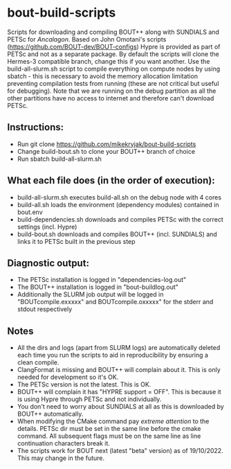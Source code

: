# bout-build-scripts

Scripts for downloading and compiling BOUT++ along with SUNDIALS and PETSc for *Ancalagon*.
Based on John Omotani's scripts (https://github.com/BOUT-dev/BOUT-configs)
Hypre is provided as part of PETSc and not as a separate package.
By default the scripts will clone the Hermes-3 compatible branch, change this if you want another.
Use the build-all-slurm.sh script to compile everything on compute nodes by using sbatch - this is necessary to avoid the memory allocation limitation preventing compilation tests from running (these are not critical but useful for debugging). Note that we are running on the debug partition as all the other partitions have no access to internet and therefore can't download PETSc.

## Instructions:
- Run git clone https://github.com/mikekryjak/bout-build-scripts
- Change build-bout.sh to clone your BOUT++ branch of choice
- Run sbatch build-all-slurm.sh

## What each file does (in the order of execution):
- build-all-slurm.sh executes build-all.sh on the debug node with 4 cores
- build-all.sh loads the environment (dependency modules) contained in bout.env
- build-dependencies.sh downloads and compiles PETSc with the correct settings (incl. Hypre)
- build-bout.sh downloads and compiles BOUT++ (incl. SUNDIALS) and links it to PETSc built in the previous step

## Diagnostic output:
- The PETSc installation is logged in "dependencies-log.out"
- The BOUT++ installation is logged in "bout-buildlog.out"
- Additionally the SLURM job output will be logged in "BOUTcompile.exxxxx" and BOUTcompile.oxxxxx" for the stderr and stdout respectively

## Notes
- All the dirs and logs (apart from SLURM logs) are automatically deleted each time you run the scripts to aid in reproducibility by ensuring a clean compile.
- ClangFormat is missing and BOUT++ will complain about it. This is only needed for development so it's OK.
- The PETSc version is not the latest. This is OK.
- BOUT++ will complain it has "HYPRE support = OFF". This is because it is using Hypre through PETSc and not individually.
- You don't need to worry about SUNDIALS at all as this is downloaded by BOUT++ automatically.
- When modifying the CMake command pay *extreme attention* to the details. PETSc dir must be set in the same line before the cmake command. All subsequent flags must be on the same line as line continuation characters break it.
- The scripts work for BOUT next (latest "beta" version) as of 19/10/2022. This may change in the future.